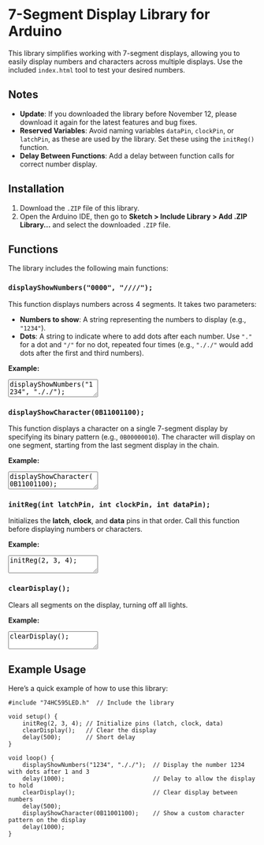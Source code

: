 # 7-Segment Display Library for Arduino

This library simplifies working with 7-segment displays, allowing you to easily display numbers and characters across multiple displays. Use the included `index.html` tool to test your desired numbers.

## Notes
- **Update**: If you downloaded the library before November 12, please download it again for the latest features and bug fixes.
- **Reserved Variables**: Avoid naming variables `dataPin`, `clockPin`, or `latchPin`, as these are used by the library. Set these using the `initReg()` function.
- **Delay Between Functions**: Add a delay between function calls for correct number display.

## Installation

1. Download the `.ZIP` file of this library.
2. Open the Arduino IDE, then go to **Sketch > Include Library > Add .ZIP Library...** and select the downloaded `.ZIP` file.

## Functions

The library includes the following main functions:

### `displayShowNumbers("0000", "////");`

This function displays numbers across 4 segments. It takes two parameters:
- **Numbers to show**: A string representing the numbers to display (e.g., `"1234"`).
- **Dots**: A string to indicate where to add dots after each number. Use `"."` for a dot and `"/"` for no dot, repeated four times (e.g., `"././"` would add dots after the first and third numbers).

**Example:**
<textarea readonly>
displayShowNumbers("1234", "././");
</textarea>

### `displayShowCharacter(0B11001100);`

This function displays a character on a single 7-segment display by specifying its binary pattern (e.g., `0B00000010`). The character will display on one segment, starting from the last segment display in the chain.

**Example:**
<textarea readonly>
displayShowCharacter(0B11001100);
</textarea>

### `initReg(int latchPin, int clockPin, int dataPin);`

Initializes the **latch**, **clock**, and **data** pins in that order. Call this function before displaying numbers or characters.

**Example:**
<textarea readonly>
initReg(2, 3, 4);
</textarea>

### `clearDisplay();`

Clears all segments on the display, turning off all lights.

**Example:**
<textarea readonly>
clearDisplay();
</textarea>

## Example Usage

Here’s a quick example of how to use this library:

``` arduino
#include "74HC595LED.h"  // Include the library

void setup() {
    initReg(2, 3, 4); // Initialize pins (latch, clock, data)
    clearDisplay();   // Clear the display
    delay(500);       // Short delay
}

void loop() {
    displayShowNumbers("1234", "././");  // Display the number 1234 with dots after 1 and 3
    delay(1000);                         // Delay to allow the display to hold
    clearDisplay();                      // Clear display between numbers
    delay(500);
    displayShowCharacter(0B11001100);    // Show a custom character pattern on the display
    delay(1000);
}
